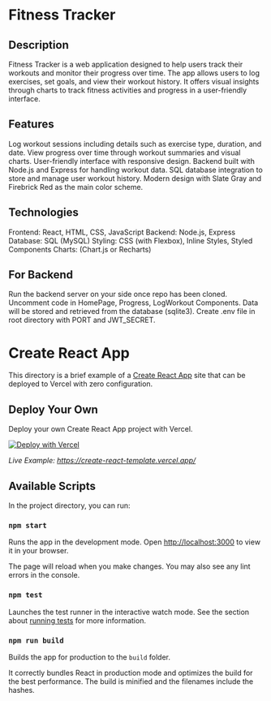 # Fitness Tracker

## Description

Fitness Tracker is a web application designed to help users track their workouts and monitor their progress over time. The app allows users to log exercises, set goals, and view their workout history. It offers visual insights through charts to track fitness activities and progress in a user-friendly interface.

## Features

Log workout sessions including details such as exercise type, duration, and date.
View progress over time through workout summaries and visual charts.
User-friendly interface with responsive design.
Backend built with Node.js and Express for handling workout data.
SQL database integration to store and manage user workout history.
Modern design with Slate Gray and Firebrick Red as the main color scheme.

## Technologies

Frontend: React, HTML, CSS, JavaScript
Backend: Node.js, Express
Database: SQL (MySQL)
Styling: CSS (with Flexbox), Inline Styles, Styled Components 
Charts: (Chart.js or Recharts)

## For Backend

Run the backend server on your side once repo has been cloned.
Uncomment code in HomePage, Progress, LogWorkout Components.
Data will be stored and retrieved from the database (sqlite3).
Create .env file in root directory with PORT and JWT_SECRET.


# Create React App

This directory is a brief example of a [Create React App](https://github.com/facebook/create-react-app) site that can be deployed to Vercel with zero configuration.

## Deploy Your Own

Deploy your own Create React App project with Vercel.

[![Deploy with Vercel](https://vercel.com/button)](https://vercel.com/new/clone?repository-url=https://github.com/vercel/vercel/tree/main/examples/create-react-app&template=create-react-app)

_Live Example: https://create-react-template.vercel.app/_

## Available Scripts

In the project directory, you can run:

### `npm start`

Runs the app in the development mode. Open [http://localhost:3000](http://localhost:3000) to view it in your browser.

The page will reload when you make changes. You may also see any lint errors in the console.

### `npm test`

Launches the test runner in the interactive watch mode. See the section about [running tests](https://facebook.github.io/create-react-app/docs/running-tests) for more information.

### `npm run build`

Builds the app for production to the `build` folder.

It correctly bundles React in production mode and optimizes the build for the best performance. The build is minified and the filenames include the hashes.


